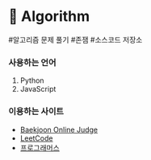 # 💝 Algorithm
#알고리즘 문제 풀기 #존잼 #소스코드 저장소

### 사용하는 언어
1. Python 
2. JavaScript

### 이용하는 사이트
- [Baekjoon Online Judge](https://www.acmicpc.net/)
- [LeetCode](https://leetcode.com/)
- [프로그래머스](https://programmers.co.kr/)
